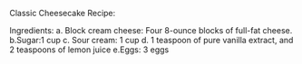 Classic Cheesecake Recipe:

Ingredients:
a. Block cream cheese: Four 8-ounce blocks of full-fat cheese.
b.Sugar:1 cup
c. Sour cream: 1 cup
d. 1 teaspoon of pure vanilla extract, and 2 teaspoons of lemon juice
e.Eggs: 3 eggs
